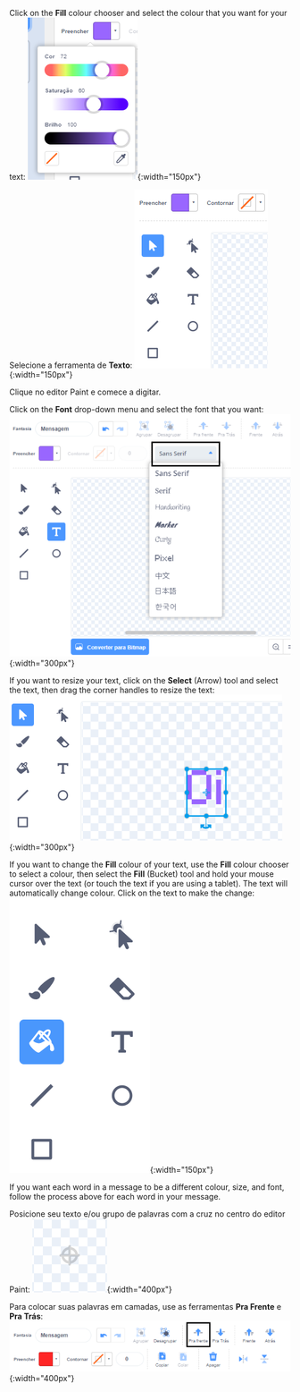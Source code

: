 Click on the **Fill** colour chooser and select the colour that you want for your text: ![The Fill colour chooser menu showing sliders to control Color, Saturation, and Brightness.](images/from-me-fill-colour.png){:width="150px"}

Selecione a ferramenta de **Texto**: ![The Text tool.](images/from-me-text-tool.png){:width="150px"}

Clique no editor Paint e comece a digitar.

Click on the **Font** drop-down menu and select the font that you want: ![The Font drop-down menu showing the fonts available to use within Scratch.](images/from-me-text-font.png){:width="300px"}

If you want to resize your text, click on the **Select** (Arrow) tool and select the text, then drag the corner handles to resize the text: ![The Select (Arrow) tool and resize handles.](images/from-me-arrow-resize.png){:width="300px"}

If you want to change the **Fill** colour of your text, use the **Fill** colour chooser to select a colour, then select the **Fill** (Bucket) tool and hold your mouse cursor over the text (or touch the text if you are using a tablet). The text will automatically change colour. Click on the text to make the change: ![The Fill (Bucket) tool.](images/from-me-fill-bucket.png){:width="150px"}

If you want each word in a message to be a different colour, size, and font, follow the process above for each word in your message.

Posicione seu texto e/ou grupo de palavras com a cruz no centro do editor Paint: ![The crosshair.](images/from-me-paint-editor-centre.png){:width="400px"}

Para colocar suas palavras em camadas, use as ferramentas **Pra Frente** e **Pra Trás**: ![The Forward and Backward tools.](images/from-me-paint-editor-forward-backward.png){:width="400px"}
